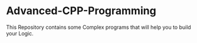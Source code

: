 # Advanced-CPP-Programming

This Repository contains some Complex programs that will help you to build your Logic.
